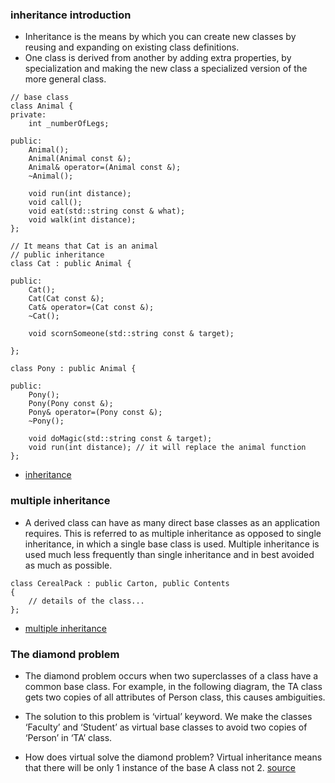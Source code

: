 ### inheritance introduction

- Inheritance is the means by which you can create new classes by reusing and expanding on existing class definitions.
- One class is derived from another by adding extra properties, by specialization and making the new class a specialized version of the more general class.

```
// base class
class Animal {
private:
	int _numberOfLegs;

public:
	Animal();
	Animal(Animal const &);
	Animal& operator=(Animal const &);
	~Animal();

	void run(int distance);
	void call();
	void eat(std::string const & what);
	void walk(int distance);
};

// It means that Cat is an animal
// public inheritance
class Cat : public Animal {

public:
	Cat();
	Cat(Cat const &);
	Cat& operator=(Cat const &);
	~Cat();

	void scornSomeone(std::string const & target);

};

class Pony : public Animal {

public:
	Pony();
	Pony(Pony const &);
	Pony& operator=(Pony const &);
	~Pony();

	void doMagic(std::string const & target);
	void run(int distance); // it will replace the animal function
};
```

- [inheritance](https://www.youtube.com/watch?v=TLQzg0b-AY4)<br>

### multiple inheritance

- A derived class can have as many direct base classes as an application requires. This is referred to as multiple inheritance as opposed to single inheritance, in which a single base class is used. Multiple inheritance is used much less frequently than single inheritance and in best avoided as much as possible.
  <br>

```
class CerealPack : public Carton, public Contents
{
	// details of the class...
};
```

- [multiple inheritance](https://www.youtube.com/watch?v=AeVSaQ8HLMU)

### The diamond problem

- The diamond problem occurs when two superclasses of a class have a common base class. For example, in the following diagram, the TA class gets two copies of all attributes of Person class, this causes ambiguities.

- The solution to this problem is ‘virtual’ keyword. We make the classes ‘Faculty’ and ‘Student’ as virtual base classes to avoid two copies of ‘Person’ in ‘TA’ class.

* How does virtual solve the diamond problem? Virtual inheritance means that there will be only 1 instance of the base A class not 2. [source](https://stackoverflow.com/questions/2659116/how-does-virtual-inheritance-solve-the-diamond-multiple-inheritance-ambiguit)
